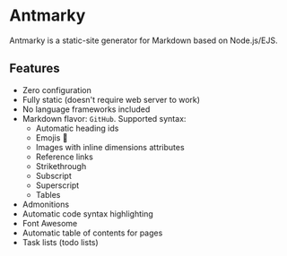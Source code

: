 # Antmarky

Antmarky is a static-site generator for Markdown based on Node.js/EJS.

## Features

* Zero configuration
* Fully static (doesn't require web server to work)
* No language frameworks included
* Markdown flavor: `GitHub`. Supported syntax:
    * Automatic heading ids
    * Emojis :tada:
    * Images with inline dimensions attributes
    * Reference links
    * Strikethrough
    * Subscript
    * Superscript
    * Tables
* Admonitions
* Automatic code syntax highlighting
* Font Awesome
* Automatic table of contents for pages
* Task lists (todo lists)